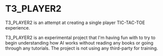 # T3_PLAYER2
T3_PLAYER2 is an attempt at creating a single player TIC-TAC-TOE experience.

T3_PLAYER2 is an experimental project that I'm having fun with to try to begin understanding how AI works without reading any books or going through any tutorials.
The project is not using any third-party for training.
